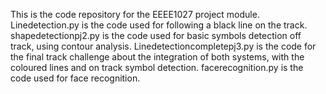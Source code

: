 This is the code repository for the EEEE1027 project module.
Linedetection.py is the code used for following a black line on the track.
shapedetectionpj2.py is the code used for basic symbols detection off track, using contour analysis.
Linedetectioncompletepj3.py is the code for the final track challenge about the integration of both systems, with the coloured lines and on track symbol detection.
facerecognition.py is the code used for face recognition.
